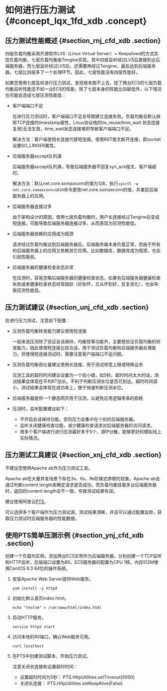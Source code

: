 # 如何进行压力测试 {#concept_lqx_1fd_xdb .concept}

## 压力测试性能概述 {#section_rnj_cfd_xdb .section}

四层负载均衡采用开源软件LVS（Linux Virtual Server）+ Keepalived的方式实现负载均衡，七层负载均衡由Tengine实现。其中四层监听经过LVS后直接到达后端服务器，而七层监听经过LVS后，还需要再经过Tengine，最后达到后端服务器。七层比四层多了一个处理环节，因此，七层性能没有四层性能好。

如果您使用七层监听进行压力测试，发现根本跑不上去，挂了两台ECS的七层负载均衡监听性能还不如一台ECS的性能，除了七层本身的性能比四层低外，以下情况也可能会造成七层压测性能低：

-   客户端端口不足

    在进行压力测试时，客户端端口不足会导致建立连接失败。负载均衡会默认抹除TCP连接的timestamp属性，Linux协议栈的tw\_reuse\(time\_wait 状态连接复用\)无法生效，time\_wait状态连接堆积导致客户端端口不足。

    解决方法：客户端使用长连接代替短连接。使用RST报文断开连接，即socket设置SO\_LINGER属性。

-   后端服务器accept队列满

    后端服务器accept队列满，导致后端服务器不回复syn\_ack报文，客户端超时。

    解决方法：默认net.core.somaxconn的值为128，执行`sysctl -w net.core.somaxconn=1024`命令更改net.core.somaxconn的值，并重启后端服务器上的应用。

-   后端服务器连接过多

    由于架构设计的原因，使用七层负载均衡时，用户长连接经过Tengine后变成短连接，可能导致后端服务器连接过多，从而表现为压测性能低。

-   后端服务器依赖的应用成为瓶颈

    请求经过负载均衡达到后端服务器后，后端服务器本身负载正常，但由于所有的后端服务器上的应用又依赖其它应用，比如数据库，数据库成为瓶颈，也会引起性能低。

-   后端服务器的健康检查状态异常

    在压测时，容易忽略后端服务器的健康检查状态，如果有后端服务器健康检查失败或者健康检查状态经常跳跃（好到坏，又从坏到好，反复变化），也会导致压测性能低。


## 压力测试建议 {#section_unj_cfd_xdb .section}

在进行压力测试，注意如下配置：

-   压测负载均衡转发能力建议使用短连接

    一般来说压测除了验证会话保持，均衡性等功能外，主要想验证负载均衡的转发能力，因此使用短连接比较合适，用于测试负载均衡和后端服务器处理能力。但使用短连接测试时，需要注意客户端端口不足问题。

-   压测负载均衡吞吐量建议使用长连接，用于测试带宽上限或特殊业务

    压测工具的超时时间建议设置为一个较小值，如5秒。超时时间太大的话，测试结果会体现在平均RT加长，不利于判断压测水位是否已到达。超时时间调小，测试结果会体现在成功率上，便于快速判断压测水位。

-   后端服务器提供一个静态网页用于压测，以避免应用逻辑带来的损耗
-   压测时，监听配置建议如下：
    -   不开启会话保持功能，否则压力会集中在个别的后端服务器。
    -   监听关闭健康检查功能，减少健康检查请求对后端服务器的访问请求。
    -   用多个客户端进行进行压测最好多于5个，源IP分散，能够更好的模拟线上实际情况。

## 压力测试工具建议 {#section_xnj_cfd_xdb .section}

不建议您使用Apache ab作为压力测试工具。

Apache ab在大量并发场景下存在3s、6s、9s阶梯式停顿的现象。Apache ab会通过判断content length来确定请求是否成功，而负载均衡挂载多台后端服务器时，返回的content length会不一致，导致测试结果有误。

建议使用阿里云[PTS](https://pts.aliyun.com/)。

可以选择多个客户端作为压力测试源，测试结果清晰，并且可以通过配置监控，获取压力测试时后端服务器的性能数据。

## 使用PTS简单压测示例 {#section_ynj_cfd_xdb .section}

创建一个负载均实例，添加两台ECS实例作为后端服务器，分别创建一个TCP监听和HTTP监听，后端端口设置为80。ECS服务器的配置为CPU 1核，内存512M使用CentOS 6.3 64位的操作系统。

1.  安装Apache Web Server提供Web服务。

    ```
    yum install -y httpd
    ```

2.  初始化默认首页index.html。

    ```
    echo "testvm" > /var/www/html/index.html
    ```

3.  启动HTTP服务。

    ```
    service httpd start
    ```

4.  访问本地的80端口，确认Web服务可用。

    ```
    curl localhost
    ```

5.  在PTS中创建测试脚本，开始压力测试。

    注意关闭长连接和设置超时时间：

    -   设置超时时间为5秒： PTS.HttpUtilities.setTimeout\(5000\)
    -   关闭长连接： PTS.HttpUtilities.setKeepAlive\(False\)

